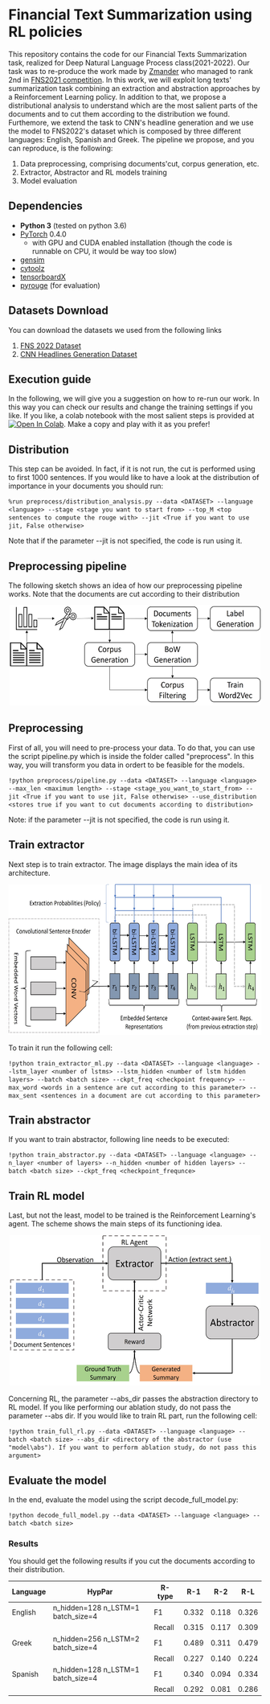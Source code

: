 # Financial Text Summarization using RL policies
This repository contains the code for our Financial Texts Summarization task, realized for Deep Natural Language Process class(2021-2022).
Our task was to re-produce the work made by [Zmander](https://arxiv.org/abs/1805.11080) who managed to rank 2nd in [FNS2021 competition](http://wp.lancs.ac.uk/cfie/fns2021/). In this work, we will exploit long texts' summarization task combining an extraction and abstraction approaches by a Reinforcement Learning policy. In addition to that, we propose a distributional analysis to understand which are the most salient parts of the documents and to cut them according to the distribution we found. Furthemore, we extend the task to CNN's headline generation and we use the model to FNS2022's dataset which is composed by three different languages: English, Spanish and Greek. 
The pipeline we propose, and you can reproduce, is the following:
1. Data preprocessing, comprising documents'cut, corpus generation, etc.
2. Extractor, Abstractor and RL models training
3. Model evaluation



## Dependencies
- **Python 3** (tested on python 3.6)
- [PyTorch](https://github.com/pytorch/pytorch) 0.4.0
    - with GPU and CUDA enabled installation (though the code is runnable on CPU, it would be way too slow)
- [gensim](https://github.com/RaRe-Technologies/gensim)
- [cytoolz](https://github.com/pytoolz/cytoolz)
- [tensorboardX](https://github.com/lanpa/tensorboard-pytorch)
- [pyrouge](https://github.com/bheinzerling/pyrouge) (for evaluation)

## Datasets Download
You can download the datasets we used from the following links
1. [FNS 2022 Dataset](https://drive.google.com/drive/folders/1lvvMgDBR1WfxrHJmDCo58XprLBNE3U5L?usp=sharing)
2. [CNN Headlines Generation Dataset](https://drive.google.com/file/d/1ReQOXmjatCKuBfSGvdv24Xmju_Qq4ral/view?usp=sharing)

## Execution guide
In the following, we will give you a suggestion on how to re-run our work. In this way you can check our results and change the training settings if you like. If you like, a colab notebook with the most salient steps is provided at [![Open In Colab](https://colab.research.google.com/assets/colab-badge.svg)](https://colab.research.google.com/drive/1ow_iprH3OKqKGx_sK4l-nc7h_GH72F0L). Make a copy and play with it as you prefer!
## Distribution
This step can be avoided. In fact, if it is not run, the cut is performed using to first 1000 sentences. If you would like to have a look at the distribution of importance in your documents you should run:
```
%run preprocess/distribution_analysis.py --data <DATASET> --language <language> --stage <stage you want to start from> --top_M <top sentences to compute the rouge with> --jit <True if you want to use jit, False otherwise>
```
Note that if the parameter --jit is not specified, the code is run using it.
## Preprocessing pipeline
The following sketch shows an idea of how our preprocessing pipeline works. Note that the documents are cut according to their distribution

<p align="center">
<img src="/images/preprocess.jpg" title="Preprocessing pipeline" width="500" height="200">

## Preprocessing
First of all, you will need to pre-process your data. To do that, you can use the script pipeline.py which is inside the folder called "preprocess". In this way, you will transform you data in ordert to be feasible for the models.
```
!python preprocess/pipeline.py --data <DATASET> --language <language> --max_len <maximum length> --stage <stage_you_want_to_start_from> --jit <True if you want to use jit, False otherwise> --use_distribution <stores true if you want to cut documents according to distribution>
```
Note: if the parameter --jit is not specified, the code is run using it.


## Train extractor
Next step is to train extractor. The image displays the main idea of its architecture.

<p align="center">
<img src="/images/extractor.jpg" alt="Alt text" title="Preprocessing pipeline" width="600" height="300">



To train it run the following cell:
```
!python train_extractor_ml.py --data <DATASET> --language <language> --lstm_layer <number of lstms> --lstm_hidden <number of lstm hidden layers> --batch <batch size> --ckpt_freq <checkpoint frequency> --max_word <words in a sentence are cut according to this parameter> --max_sent <sentences in a document are cut according to this parameter>
```
## Train abstractor
If you want to train abstractor, following line needs to be executed:
```
!python train_abstractor.py --data <DATASET> --language <language> --n_layer <number of layers> --n_hidden <number of hidden layers> --batch <batch size> --ckpt_freq <checkpoint_frequnce>
```
## Train RL model

Last, but not the least, model to be trained is the Reinforcement Learning's agent. The scheme shows the main steps of its functioning idea.

<p align="center">
<img src="/images/reinforcement.jpg" alt="Alt text" title="Preprocessing pipeline" width="500" height="300">

Concerning RL, the parameter --abs_dir passes the abstraction directory to RL model. If you like performing our ablation study, do not pass the parameter --abs dir. If you would like to train RL part, run the following cell:
```
!python train_full_rl.py --data <DATASET> --language <language> --batch <batch size> --abs_dir <directory of the abstractor (use "model\abs"). If you want to perform ablation study, do not pass this argument>
```
## Evaluate the model

In the end, evaluate the model using the script decode_full_model.py:
```
!python decode_full_model.py --data <DATASET> --language <language> --batch <batch size>
```

### Results
You should get the following results if you cut the documents according to their distribution.

| Language | HypPar                              | R-type    | R-1         | R-2         | R-L         |
|----------|-------------------------------------|-----------|-------------|-------------|-------------|
| English  | n_hidden=128 n_LSTM=1 batch_size=4  | F1 | 0.332 | 0.118 | 0.326 |
|   |   | Recall | 0.315 | 0.117 | 0.309 |
| Greek    | n_hidden=256 n_LSTM=2 batch_size=4 | F1 | 0.489 | 0.311  | 0.479 |
|   |   | Recall | 0.227 | 0.140 | 0.224 |
| Spanish  | n_hidden=128 n_LSTM=1 batch_size=4  | F1 | 0.340 | 0.094 | 0.334 |
|   |   | Recall | 0.292 | 0.081 | 0.286 |


